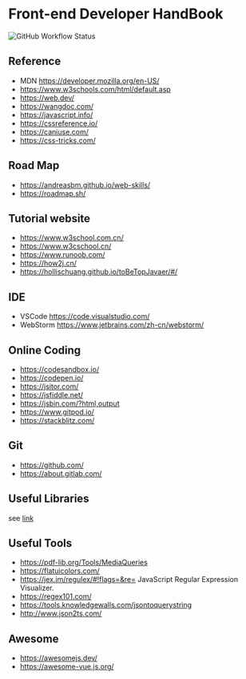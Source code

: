 # Front-end Developer HandBook

![GitHub Workflow Status](https://img.shields.io/github/workflow/status/zlx01/fe-handbook/Deploy)

## Reference

* MDN  https://developer.mozilla.org/en-US/
* https://www.w3schools.com/html/default.asp
* https://web.dev/
* https://wangdoc.com/
* https://javascript.info/
* https://cssreference.io/
* https://caniuse.com/
* https://css-tricks.com/

## Road Map

* https://andreasbm.github.io/web-skills/
* https://roadmap.sh/

## Tutorial website

* https://www.w3school.com.cn/
* https://www.w3cschool.cn/
* https://www.runoob.com/
* https://how2j.cn/
* https://hollischuang.github.io/toBeTopJavaer/#/

## IDE

* VSCode  https://code.visualstudio.com/
* WebStorm  https://www.jetbrains.com/zh-cn/webstorm/


## Online Coding

* https://codesandbox.io/
* https://codepen.io/
* https://jsitor.com/
* https://jsfiddle.net/
* https://jsbin.com/?html,output
* https://www.gitpod.io/
* https://stackblitz.com/

## Git

* https://github.com/
* https://about.gitlab.com/

## Useful Libraries

see [link](/other/wheel/)

## Useful Tools

* https://pdf-lib.org/Tools/MediaQueries
* https://flatuicolors.com/
* https://jex.im/regulex/#!flags=&re=    JavaScript Regular Expression Visualizer.
* https://regex101.com/
* https://tools.knowledgewalls.com/jsontoquerystring
* http://www.json2ts.com/

## Awesome

* https://awesomejs.dev/
* https://awesome-vue.js.org/

